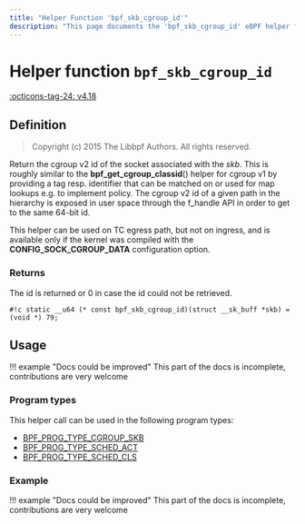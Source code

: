 ```yaml
---
title: "Helper Function 'bpf_skb_cgroup_id'"
description: "This page documents the 'bpf_skb_cgroup_id' eBPF helper function, including its defintion, usage, program types that can use it, and examples."
---
```

# Helper function `bpf_skb_cgroup_id`

<!-- [FEATURE_TAG](bpf_skb_cgroup_id) -->
[:octicons-tag-24: v4.18](https://github.com/torvalds/linux/commit/cb20b08ead401fd17627a36f035c0bf5bfee5567)
<!-- [/FEATURE_TAG] -->

## Definition

> Copyright (c) 2015 The Libbpf Authors. All rights reserved.


<!-- [HELPER_FUNC_DEF] -->
Return the cgroup v2 id of the socket associated with the _skb_. This is roughly similar to the **bpf_get_cgroup_classid**() helper for cgroup v1 by providing a tag resp. identifier that can be matched on or used for map lookups e.g. to implement policy. The cgroup v2 id of a given path in the hierarchy is exposed in user space through the f_handle API in order to get to the same 64-bit id.

This helper can be used on TC egress path, but not on ingress, and is available only if the kernel was compiled with the **CONFIG_SOCK_CGROUP_DATA** configuration option.

### Returns

The id is returned or 0 in case the id could not be retrieved.

`#!c static __u64 (* const bpf_skb_cgroup_id)(struct __sk_buff *skb) = (void *) 79;`
<!-- [/HELPER_FUNC_DEF] -->

## Usage

!!! example "Docs could be improved"
    This part of the docs is incomplete, contributions are very welcome

### Program types

This helper call can be used in the following program types:

<!-- DO NOT EDIT MANUALLY -->
<!-- [HELPER_FUNC_PROG_REF] -->
 * [BPF_PROG_TYPE_CGROUP_SKB](../program-type/BPF_PROG_TYPE_CGROUP_SKB.md)
 * [BPF_PROG_TYPE_SCHED_ACT](../program-type/BPF_PROG_TYPE_SCHED_ACT.md)
 * [BPF_PROG_TYPE_SCHED_CLS](../program-type/BPF_PROG_TYPE_SCHED_CLS.md)
<!-- [/HELPER_FUNC_PROG_REF] -->

### Example

!!! example "Docs could be improved"
    This part of the docs is incomplete, contributions are very welcome
